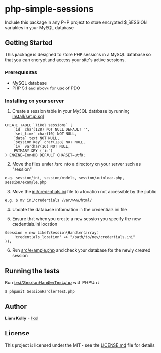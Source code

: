# php-simple-sessions
Include this package in any PHP project to store encrypted $_SESSION variables in your MySQL database

## Getting Started

This package is designed to store PHP sessions in a MySQL database so that you can encrypt and access your site's active sessions.

### Prerequisites

* MySQL database
* PHP 5.1 and above for use of PDO

### Installing on your server

1. Create a session table in your MySQL database by running [install/setup.sql](install/setup.sql)

```
CREATE TABLE `likel_sessions` (
    `id` char(128) NOT NULL DEFAULT '',
    `set_time` char(10) NOT NULL,
    `data` text NOT NULL,
    `session_key` char(128) NOT NULL,
    `iv` varchar(16) NOT NULL,
    PRIMARY KEY (`id`)
) ENGINE=InnoDB DEFAULT CHARSET=utf8;
```

2. Move the files under /src into a directory on your server such as "session"

```
e.g. session/ini, session/models, session/autoload.php, session/example.php
```

3. Move the [ini/credentials.ini](ini/credentials.ini) file to a location not accessible by the public

```
e.g. $ mv ini/credentials /var/www/html/
```

4. Update the database information in the credentials.ini file

5. Ensure that when you create a new session you specify the new credentials.ini location

```
$session = new Likel\Session\Handler(array(
    'credentials_location' => "/path/to/new/credentials.ini"
));
```

6. Run [src/example.php](src/example.php) and check your database for the newly created session

## Running the tests

Run [test/SessionHandlerTest.php](test/SessionHandlerTest.php) with PHPUnit

```
$ phpunit SessionHandlerTest.php
```

## Author

**Liam Kelly** - [likel](https://github.com/likel)

## License

This project is licensed under the MIT - see the [LICENSE.md](LICENSE.md) file for details
